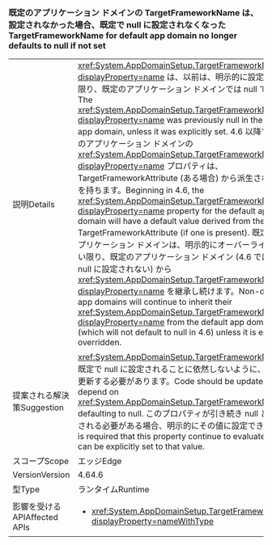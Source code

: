 ### <a name="targetframeworkname-for-default-app-domain-no-longer-defaults-to-null-if-not-set"></a><span data-ttu-id="077fb-101">既定のアプリケーション ドメインの TargetFrameworkName は、設定されなかった場合、既定で null に設定されなくなった</span><span class="sxs-lookup"><span data-stu-id="077fb-101">TargetFrameworkName for default app domain no longer defaults to null if not set</span></span>

|   |   |
|---|---|
|<span data-ttu-id="077fb-102">説明</span><span class="sxs-lookup"><span data-stu-id="077fb-102">Details</span></span>|<span data-ttu-id="077fb-103"><xref:System.AppDomainSetup.TargetFrameworkName?displayProperty=name> は、以前は、明示的に設定されない限り、既定のアプリケーション ドメインでは null でした。</span><span class="sxs-lookup"><span data-stu-id="077fb-103">The <xref:System.AppDomainSetup.TargetFrameworkName?displayProperty=name> was previously null in the default app domain, unless it was explicitly set.</span></span> <span data-ttu-id="077fb-104">4.6 以降では、既定のアプリケーション ドメインの <xref:System.AppDomainSetup.TargetFrameworkName?displayProperty=name> プロパティは、TargetFrameworkAttribute (ある場合) から派生された既定値を持ちます。</span><span class="sxs-lookup"><span data-stu-id="077fb-104">Beginning in 4.6, the <xref:System.AppDomainSetup.TargetFrameworkName?displayProperty=name> property for the default app domain will have a default value derived from the TargetFrameworkAttribute (if one is present).</span></span> <span data-ttu-id="077fb-105">既定以外のアプリケーション ドメインは、明示的にオーバーライドされない限り、既定のアプリケーション ドメイン (4.6 では既定で null に設定されない) から <xref:System.AppDomainSetup.TargetFrameworkName?displayProperty=name> を継承し続けます。</span><span class="sxs-lookup"><span data-stu-id="077fb-105">Non-default app domains will continue to inherit their <xref:System.AppDomainSetup.TargetFrameworkName?displayProperty=name> from the default app domain (which will not default to null in 4.6) unless it is explicitly overridden.</span></span>|
|<span data-ttu-id="077fb-106">提案される解決策</span><span class="sxs-lookup"><span data-stu-id="077fb-106">Suggestion</span></span>|<span data-ttu-id="077fb-107"><xref:System.AppDomainSetup.TargetFrameworkName> が既定で null に設定されることに依然しないように、コードを更新する必要があります。</span><span class="sxs-lookup"><span data-stu-id="077fb-107">Code should be updated to not depend on <xref:System.AppDomainSetup.TargetFrameworkName> defaulting to null.</span></span> <span data-ttu-id="077fb-108">このプロパティが引き続き null として評価される必要がある場合、明示的にその値に設定できます。</span><span class="sxs-lookup"><span data-stu-id="077fb-108">If it is required that this property continue to evaluate to null, it can be explicitly set to that value.</span></span>|
|<span data-ttu-id="077fb-109">スコープ</span><span class="sxs-lookup"><span data-stu-id="077fb-109">Scope</span></span>|<span data-ttu-id="077fb-110">エッジ</span><span class="sxs-lookup"><span data-stu-id="077fb-110">Edge</span></span>|
|<span data-ttu-id="077fb-111">Version</span><span class="sxs-lookup"><span data-stu-id="077fb-111">Version</span></span>|<span data-ttu-id="077fb-112">4.6</span><span class="sxs-lookup"><span data-stu-id="077fb-112">4.6</span></span>|
|<span data-ttu-id="077fb-113">型</span><span class="sxs-lookup"><span data-stu-id="077fb-113">Type</span></span>|<span data-ttu-id="077fb-114">ランタイム</span><span class="sxs-lookup"><span data-stu-id="077fb-114">Runtime</span></span>|
|<span data-ttu-id="077fb-115">影響を受ける API</span><span class="sxs-lookup"><span data-stu-id="077fb-115">Affected APIs</span></span>|<ul><li><xref:System.AppDomainSetup.TargetFrameworkName?displayProperty=nameWithType></li></ul>|

